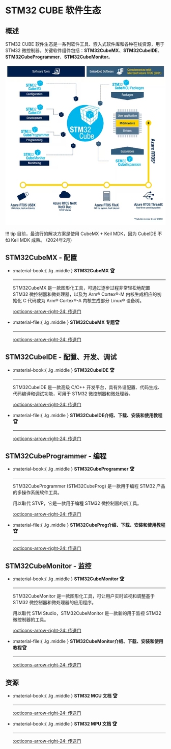 # STM32 CUBE 软件生态

## 概述

STM32 CUBE 软件生态是一系列软件工具、嵌入式软件库和各种在线资源，用于 STM32 微控制器。关键软件组件包括：**STM32CubeMX**、**STM32CubeIDE**、**STM32CubeProgrammer**、**STM32CubeMonitor**。

![stm32ecosystem](stm32diagram.png)

!!! tip
    目前，最流行的解决方案是使用 CubeMX + Keil MDK，因为 CubeIDE 不如 Keil MDK 成熟。 (2024年2月)

## STM32CubeMX - 配置

<div class="grid cards" markdown>

-   :material-book:{ .lg .middle } __STM32CubeMX 🏆__

    ---

    STM32CubeMX 是一款图形化工具，可通过逐步过程非常轻松地配置 STM32 微控制器和微处理器，以及为 Arm® Cortex®-M 内核生成相应的初始化 C 代码或为 Arm® Cortex®-A 内核生成部分 Linux® 设备树。

    [:octicons-arrow-right-24: <a href="https://www.st.com/content/st_com/zh/stm32cubemx.html" target="_blank"> 传送门 </a>](#)

-   :material-file:{ .lg .middle } __STM32CubeMX 专题🏆__

    ---

    [:octicons-arrow-right-24: <a href="https://www.zhihu.com/column/STM32CubeMX" target="_blank"> 传送门 </a>](#)

</div>

## STM32CubeIDE - 配置、开发、调试

<div class="grid cards" markdown>

-   :material-book:{ .lg .middle } __STM32CubeIDE 🏆__

    ---

    STM32CubeIDE 是一款高级 C/C++ 开发平台，具有外设配置、代码生成、代码编译和调试功能，可用于 STM32 微控制器和微处理器。

    [:octicons-arrow-right-24: <a href="https://www.st.com/content/st_com/zh/stm32cubeide.html" target="_blank"> 传送门 </a>](#)

-   :material-file:{ .lg .middle } __STM32CubeIDE介绍、下载、安装和使用教程🏆__

    ---

    [:octicons-arrow-right-24: <a href="https://zhuanlan.zhihu.com/p/468820173" target="_blank"> 传送门 </a>](#)

</div>

## STM32CubeProgrammer - 编程

<div class="grid cards" markdown>

-   :material-book:{ .lg .middle } __STM32CubeProgrammer 🏆__

    ---

    STM32CubeProgrammer (STM32CubeProg) 是一款用于编程 STM32 产品的多操作系统软件工具。

    用以取代 STVP，它是一款用于编程 STM32 微控制器的新工具。    

    [:octicons-arrow-right-24: <a href="https://www.st.com/content/st_com/zh/stm32cubeprog.html" target="_blank"> 传送门 </a>](#)

-   :material-file:{ .lg .middle } __STM32CubeProg介绍、下载、安装和使用教程🏆__

    ---

    [:octicons-arrow-right-24: <a href="https://zhuanlan.zhihu.com/p/448402624" target="_blank"> 传送门 </a>](#)

</div>


## STM32CubeMonitor - 监控

<div class="grid cards" markdown>

-   :material-book:{ .lg .middle } __STM32CubeMonitor 🏆__

    ---

    STM32CubeMonitor 是一款图形化工具，可让用户实时监视和调整基于 STM32 微控制器和微处理器的应用程序。

    用以取代 STM Studio，STM32CubeMonitor 是一款新的用于监视 STM32 微控制器的工具。

    [:octicons-arrow-right-24: <a href="https://www.st.com/content/st_com/zh/stm32cubemonitor.html" target="_blank"> 传送门 </a>](#)

-   :material-file:{ .lg .middle } __STM32CubeMonitor介绍、下载、安装和使用教程🏆__

    ---

    [:octicons-arrow-right-24: <a href="https://www.zhihu.com/column/c_1456607281147891712" target="_blank"> 传送门 </a>](#)

</div>

## 资源

<div class="grid cards" markdown>

-   :material-book:{ .lg .middle } __STM32 MCU 文档 🏆__

    ---

    [:octicons-arrow-right-24: <a href="https://www.st.com/content/st_com/zh/stm32-mcu-developer-zone/developer-resources.html" target="_blank"> 传送门 </a>](#)

-   :material-book:{ .lg .middle } __STM32 MPU 文档 🏆__

    ---

    [:octicons-arrow-right-24: <a href="https://www.st.com/content/st_com/zh/stm32-mpu-developer-zone/developer-resources.html" target="_blank"> 传送门 </a>](#)

</div>